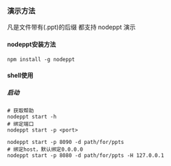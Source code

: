 ### 演示方法
凡是文件带有(.ppt)的后缀 都支持 nodeppt 演示

#### nodeppt安装方法

```
npm install -g nodeppt
```

#### shell使用

##### 启动

```
# 获取帮助
nodeppt start -h
# 绑定端口
nodeppt start -p <port>
```

```
nodeppt start -p 8090 -d path/for/ppts
# 绑定host，默认绑定0.0.0.0
nodeppt start -p 8080 -d path/for/ppts -H 127.0.0.1
```
